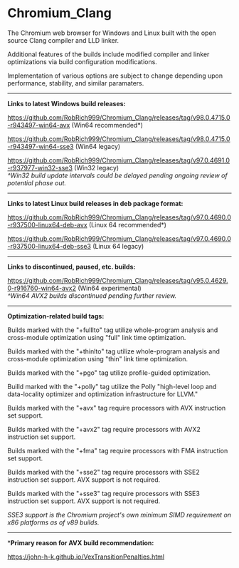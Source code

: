 # Chromium_Clang

The Chromium web browser for Windows and Linux built with the open source Clang compiler and LLD linker.

Additional features of the builds include modified compiler and linker optimizations via build configuration modifications.

Implementation of various options are subject to change depending upon performance, stability, and similar paramaters.

****

**Links to latest Windows build releases:**

https://github.com/RobRich999/Chromium_Clang/releases/tag/v98.0.4715.0-r943497-win64-avx (Win64 recommended*)

https://github.com/RobRich999/Chromium_Clang/releases/tag/v98.0.4715.0-r943497-win64-sse3 (Win64 legacy)

https://github.com/RobRich999/Chromium_Clang/releases/tag/v97.0.4691.0-r937977-win32-sse3 (Win32 legacy)  
*^Win32 build update intervals could be delayed pending ongoing review of potential phase out.*

****

**Links to latest Linux build releases in deb package format:**

https://github.com/RobRich999/Chromium_Clang/releases/tag/v97.0.4690.0-r937500-linux64-deb-avx (Linux 64 recommended*)

https://github.com/RobRich999/Chromium_Clang/releases/tag/v97.0.4690.0-r937500-linux64-deb-sse3 (Linux 64 legacy)

****

**Links to discontinued, paused, etc. builds:**

https://github.com/RobRich999/Chromium_Clang/releases/tag/v95.0.4629.0-r916760-win64-avx2 (Win64 experimental)  
*^Win64 AVX2 builds discontinued pending further review.*

****

**Optimization-related build tags:**

Builds marked with the "+fulllto" tag utilize whole-program analysis and cross-module optimization using "full" link time optimization.

Builds marked with the "+thinlto" tag utilize whole-program analysis and cross-module optimization using "thin" link time optimization.

Builds marked with the "+pgo" tag utilize profile-guided optimization.

Builld marked with the "+polly" tag utilize the Polly "high-level loop and data-locality optimizer and optimization infrastructure for LLVM."

Builds marked with the "+avx" tag require processors with AVX instruction set support.

Builds marked with the "+avx2" tag require processors with AVX2 instruction set support.

Builds marked with the "+fma" tag require processors with FMA instruction set support.

Builds marked with the "+sse2" tag require processors with SSE2 instruction set support. AVX support is not required.

Builds marked with the "+sse3" tag require processors with SSE3 instruction set support. AVX support is not required.

*SSE3 support is the Chromium project's own minimum SIMD requirement on x86 platforms as of v89 builds.*

****

***Primary reason for AVX build recommendation:**

https://john-h-k.github.io/VexTransitionPenalties.html
